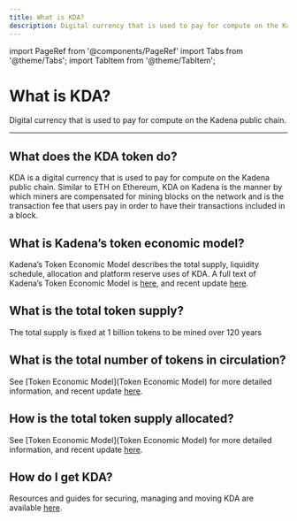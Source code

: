 ```yaml
---
title: What is KDA?
description: Digital currency that is used to pay for compute on the Kadena public chain.
---
```


import PageRef from '@components/PageRef'
import Tabs from '@theme/Tabs';
import TabItem from '@theme/TabItem';

# What is KDA?

Digital currency that is used to pay for compute on the Kadena public chain.

---

## What does the KDA token do?

KDA is a digital currency that is used to pay for compute on the Kadena public chain. Similar to ETH on Ethereum, KDA on Kadena is the manner by which miners are compensated for mining blocks on the network and is the transaction fee that users pay in order to have their transactions included in a block.

## What is Kadena’s token economic model?

Kadena’s Token Economic Model describes the total supply, liquidity schedule, allocation and platform reserve uses of KDA. A full text of Kadena’s Token Economic Model is [here](https://medium.com/kadena-io/the-kadena-token-economic-model-8090d7545eef), and recent update [here](https://medium.com/kadena-io/update-to-the-kadena-token-economic-model-21e1ec18f099).

## What is the total token supply?

The total supply is fixed at 1 billion tokens to be mined over 120 years

## What is the total number of tokens in circulation?

See [Token Economic Model](Token Economic Model) for more detailed information, and recent update [here](https://medium.com/kadena-io/update-to-the-kadena-token-economic-model-21e1ec18f099).

## How is the total token supply allocated?

See [Token Economic Model](Token Economic Model) for more detailed information, and recent update [here](https://medium.com/kadena-io/update-to-the-kadena-token-economic-model-21e1ec18f099).

## How do I get KDA?

Resources and guides for securing, managing and moving KDA are available [here](https://docs.kadena.io/manage-your-kda/overview).
